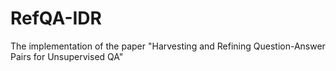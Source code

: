 # RefQA-IDR
The implementation of the paper "Harvesting and Refining Question-Answer Pairs for Unsupervised QA"
